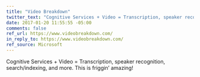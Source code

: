 ```yaml
---
title: "Video Breakdown"
twitter_text: "Cognitive Services + Video = Transcription, speaker recognition, search/indexing, and more. This is friggin’ amazing!"
date: 2017-01-20 11:55:55 -05:00
comments: false
ref_url: https://www.videobreakdown.com/
in_reply_to: https://www.videobreakdown.com/
ref_source: Microsoft
---
```


Cognitive Services + Video = Transcription, speaker recognition, search/indexing, and more. This is friggin’ amazing!